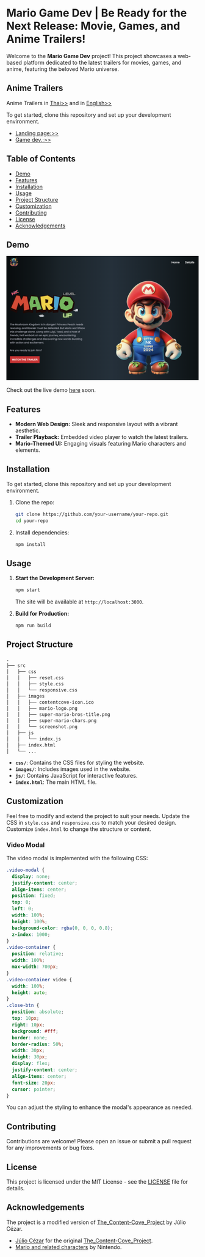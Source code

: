 # Mario Game Dev | Be Ready for the Next Release: Movie, Games, and Anime Trailers!

Welcome to the **Mario Game Dev** project! This project showcases a web-based platform dedicated to the latest trailers for movies, games, and anime, featuring the beloved Mario universe. 

## Anime Trailers
Anime Trailers in [Thai>>](https://www.youtube.com/watch?v=v5Vg3UghQ1Y) 
and in [English>>](https://www.youtube.com/watch?v=tMMke8QAcqA) 

To get started, clone this repository and set up your development environment.
- [Landing page:>>](https://github.com/worachat-dev/Super-Mario-Adventure-Landingpage-dev) 
- [Game dev.:>>](https://github.com/worachat-dev/Super-Mario-Adventure-Game-dev) 


## Table of Contents

- [Demo](#demo)
- [Features](#features)
- [Installation](#installation)
- [Usage](#usage)
- [Project Structure](#project-structure)
- [Customization](#customization)
- [Contributing](#contributing)
- [License](#license)
- [Acknowledgements](#acknowledgements)

## Demo

![Demo Screenshot](./src/images/screenshot.png)

Check out the live demo [here](#) soon.

## Features

- **Modern Web Design:** Sleek and responsive layout with a vibrant aesthetic.
- **Trailer Playback:** Embedded video player to watch the latest trailers.
- **Mario-Themed UI:** Engaging visuals featuring Mario characters and elements.

## Installation

To get started, clone this repository and set up your development environment.

1. Clone the repo:
   ```bash
   git clone https://github.com/your-username/your-repo.git
   cd your-repo
   ```

2. Install dependencies:
   ```bash
   npm install
   ```

## Usage

1. **Start the Development Server:**
   ```bash
   npm start
   ```
   The site will be available at `http://localhost:3000`.

2. **Build for Production:**
   ```bash
   npm run build
   ```

## Project Structure

```
.
├── src
│   ├── css
│   │   ├── reset.css
│   │   ├── style.css
│   │   └── responsive.css
│   ├── images
│   │   ├── contentcove-icon.ico
│   │   ├── mario-logo.png
│   │   ├── super-mario-bros-title.png
│   │   ├── super-mario-chars.png
│   │   └── screenshot.png
│   ├── js
│   │   └── index.js
│   ├── index.html
│   └── ...
```

- **`css/`**: Contains the CSS files for styling the website.
- **`images/`**: Includes images used in the website.
- **`js/`**: Contains JavaScript for interactive features.
- **`index.html`**: The main HTML file.

## Customization

Feel free to modify and extend the project to suit your needs. Update the CSS in `style.css` and `responsive.css` to match your desired design. Customize `index.html` to change the structure or content.

### Video Modal

The video modal is implemented with the following CSS:

```css
.video-modal {
  display: none;
  justify-content: center;
  align-items: center;
  position: fixed;
  top: 0;
  left: 0;
  width: 100%;
  height: 100%;
  background-color: rgba(0, 0, 0, 0.8);
  z-index: 1000;
}
.video-container {
  position: relative;
  width: 100%;
  max-width: 700px;
}
.video-container video {
  width: 100%;
  height: auto;
}
.close-btn {
  position: absolute;
  top: 10px;
  right: 10px;
  background: #fff;
  border: none;
  border-radius: 50%;
  width: 30px;
  height: 30px;
  display: flex;
  justify-content: center;
  align-items: center;
  font-size: 20px;
  cursor: pointer;
}
```

You can adjust the styling to enhance the modal's appearance as needed.

## Contributing

Contributions are welcome! Please open an issue or submit a pull request for any improvements or bug fixes.

## License

This project is licensed under the MIT License - see the [LICENSE](LICENSE) file for details.

## Acknowledgements

The project is a modified version of [The_Content-Cove_Project](https://github.com/juletopi/The_Content-Cove_Project) by Júlio Cézar.

- [Júlio Cézar](https://github.com/juletopi) for the original [The_Content-Cove_Project](https://github.com/juletopi/The_Content-Cove_Project).
- [Mario and related characters](https://www.nintendo.com/) by Nintendo.

